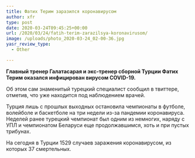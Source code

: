 ```yaml
---
title: Фатих Терим заразился коронавирусом
author: xfr
type: post
date: 2020-03-24T09:45:25+00:00
url: /2020/03/24/fatih-terim-zarazilsya-koronavirusom/
image: /uploads/photo_2020-03-24_02-00-36.jpg
yasr_review_type:
  - Other

---
```

**Главный тренер Галатасарая и экс-тренер сборной Турции Фатих Терим оказался инфицирован вирусом COVID-19.**

Об этом сам знаменитый турецкий специалист сообщил в твиттере, отметив, что уже находится под наблюдением врачей.

Турция лишь с прошлых выходных остановила чемпионаты в футболе, волейболе и баскетболе на три недели из-за пандемии коронавируса. Неделей ранее турецкий чемпионат был одним из немногих, наряду с УПЛ и чемпионатом Беларуси еще продолжавшимся, хоть и при пустых трибунах.

На сегодня в Турции 1529 случаев заражения коронавирусом, из которых 37 смертельных.